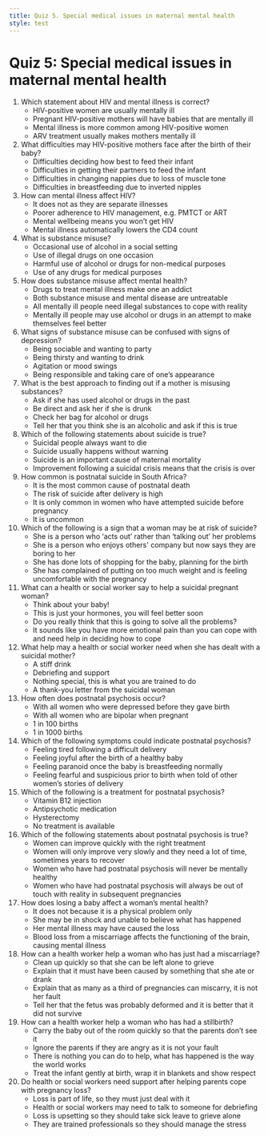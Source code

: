 ```yaml
---
title: Quiz 5. Special medical issues in maternal mental health
style: test
---
```


# Quiz 5: Special medical issues in maternal mental health
 
1.	Which statement about HIV and mental illness is correct?
	-	HIV-positive women are usually mentally ill
	-	Pregnant HIV-positive mothers will have babies that are mentally ill
	+	Mental illness is more common among HIV-positive women
	-	ARV treatment usually makes mothers mentally ill
2.	What difficulties may HIV-positive mothers face after the birth of their baby?
	+	Difficulties deciding how best to feed their infant
	-	Difficulties in getting their partners to feed the infant
	-	Difficulties in changing nappies due to loss of muscle tone
	-	Difficulties in breastfeeding due to inverted nipples
3.	How can mental illness affect HIV?
	-	It does not as they are separate illnesses
	+	Poorer adherence to HIV management, e.g. PMTCT or ART 
	-	Mental wellbeing means you won’t get HIV
	-	Mental illness automatically lowers the CD4 count
4.	What is substance misuse?
	-	Occasional use of alcohol in a social setting
	-	Use of illegal drugs on one occasion
	+	Harmful use of alcohol or drugs for non-medical purposes
	-	Use of any drugs for medical purposes
5.	How does substance misuse affect mental health?
	-	Drugs to treat mental illness make one an addict
	-	Both substance misuse and mental disease are untreatable
	-	All mentally ill people need illegal substances to cope with reality
	+	Mentally ill people may use alcohol or drugs in an attempt to make themselves feel better
6.	What signs of substance misuse can be confused with signs of depression?
	-	Being sociable and wanting to party
	-	Being thirsty and wanting to drink
	+	Agitation or mood swings
	-	Being responsible and taking care of one’s appearance
7.	What is the best approach to finding out if a mother is misusing substances?
	+	Ask if she has used alcohol or drugs in the past
	-	Be direct and ask her if she is drunk
	-	Check her bag for alcohol or drugs
	-	Tell her that you think she is an alcoholic and ask if this is true
8.	Which of the following statements about suicide is true?
	-	Suicidal people always want to die
	-	Suicide usually happens without warning
	+	Suicide is an important cause of maternal mortality
	-	Improvement following a suicidal crisis means that the crisis is over
9.	How common is postnatal suicide in South Africa?
	-	It is the most common cause of postnatal death
	+	The risk of suicide after delivery is high
	-	It is only common in women who have attempted suicide before pregnancy
	-	It is uncommon
10.	Which of the following is a sign that a woman may be at risk of suicide?
	+	She is a person who ‘acts out’ rather than ‘talking out’ her problems
	-	She is a person who enjoys others' company but now says they are boring to her
	-	She has done lots of shopping for the baby, planning for the birth
	-	She has complained of putting on too much weight and is feeling uncomfortable with the pregnancy
11.	What can a health or social worker say to help a suicidal pregnant woman?
	-	Think about your baby!
	-	This is just your hormones, you will feel better soon
	-	Do you really think that this is going to solve all the problems?
	+	It sounds like you have more emotional pain than you can cope with and need help in deciding how to cope
12.	What help may a health or social worker need when she has dealt with a suicidal mother?
	-	A stiff drink
	+	Debriefing and support
	-	Nothing special, this is what you are trained to do
	-	A thank-you letter from the suicidal woman
13.	How often does postnatal psychosis occur?
	-	With all women who were depressed before they gave birth
	-	With all women who are bipolar when pregnant
	-	1 in 100 births
	+	1 in 1000 births
14.	Which of the following symptoms could indicate postnatal psychosis?
	-	Feeling tired following a difficult delivery
	-	Feeling joyful after the birth of a healthy baby
	+	Feeling paranoid once the baby is breastfeeding normally
	-	Feeling fearful and suspicious prior to birth when told of other women’s stories of delivery
15.	Which of the following is a treatment for postnatal psychosis?
	-	Vitamin B12 injection
	+	Antipsychotic medication
	-	Hysterectomy
	-	No treatment is available
16.	Which of the following statements about postnatal psychosis is true?
	+	Women can improve quickly with the right treatment
	-	Women will only improve very slowly and they need a lot of time, sometimes years to recover
	-	Women who have had postnatal psychosis will never be mentally healthy
	-	Women who have had postnatal psychosis will always be out of touch with reality in subsequent pregnancies
17.	How does losing a baby affect a woman’s mental health?
	-	It does not because it is a physical problem only
	+	She may be in shock and unable to believe what has happened
	-	Her mental illness may have caused the loss
	-	Blood loss from a miscarriage affects the functioning of the brain, causing mental illness
18.	How can a health worker help a woman who has just had a miscarriage?
	-	Clean up quickly so that she can be left alone to grieve
	-	Explain that it must have been caused by something that she ate or drank
	+	Explain that as many as a third of pregnancies can miscarry, it is not her fault
	-	Tell her that the fetus was probably deformed and it is better that it did not survive
19.	How can a health worker help a woman who has had a stillbirth?
	-	Carry the baby out of the room quickly so that the parents don’t see it
	-	Ignore the parents if they are angry as it is not your fault
	-	There is nothing you can do to help, what has happened is the way the world works
	+	Treat the infant gently at birth, wrap it in blankets and show respect 
20.	Do health or social workers need support after helping parents cope with pregnancy loss?
	-	Loss is part of life, so they must just deal with it
	+	Health or social workers may need to talk to someone for debriefing
	-	Loss is upsetting so they should take sick leave to grieve alone
	-	They are trained professionals so they should manage the stress

